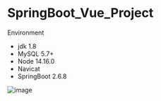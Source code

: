 # SpringBoot_Vue_Project

Environment

- jdk 1.8
- MySQL 5.7+
- Node 14.16.0
- Navicat
- SpringBoot  2.6.8





![image](https://user-images.githubusercontent.com/71536778/170843739-19902e4b-587d-4308-8910-af927357ea12.png)
